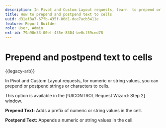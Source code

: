 ```yaml
---
description: In Pivot and Custom Layout requests, learn  to prepend or postpend strings or characters to cells.
title: How to prepend and postpend text to cells
uuid: d31af8a7-67fb-435f-80d1-dee7acb3411e
feature: Report Builder
role: User, Admin
exl-id: 79a90e33-00ef-435e-8304-be0cf59ced78
---
```

# Prepend and postpend text to cells

{{legacy-arb}}

In Pivot and Custom Layout requests, for numeric or string values, you can prepend or postpend strings or characters to cells.

This option is available in the [!UICONTROL Request Wizard: Step 2] window.

**Prepend Text:** Adds a prefix of numeric or string values in the cell.

**Postpend Text:** Appends a numeric or string values in the cell.
